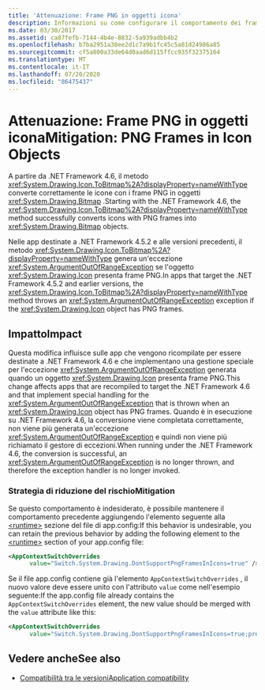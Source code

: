 ```yaml
---
title: 'Attenuazione: Frame PNG in oggetti icona'
description: Informazioni su come configurare il comportamento dei frame PNG negli oggetti Icon se il nuovo comportamento incluso in .NET Framework 4,6 e versioni successive è indesiderato.
ms.date: 03/30/2017
ms.assetid: ca87fefb-7144-4b4e-8832-5a939adbb4b2
ms.openlocfilehash: b7ba2951a38ee2d1c7a9b1fc45c5a81d24986a85
ms.sourcegitcommit: cf5a800a33de64d0aad6d115ffcc935f32375164
ms.translationtype: MT
ms.contentlocale: it-IT
ms.lasthandoff: 07/20/2020
ms.locfileid: "86475437"
---
```

# <a name="mitigation-png-frames-in-icon-objects"></a><span data-ttu-id="f234e-103">Attenuazione: Frame PNG in oggetti icona</span><span class="sxs-lookup"><span data-stu-id="f234e-103">Mitigation: PNG Frames in Icon Objects</span></span>
<span data-ttu-id="f234e-104">A partire da .NET Framework 4.6, il metodo <xref:System.Drawing.Icon.ToBitmap%2A?displayProperty=nameWithType> converte correttamente le icone con i frame PNG in oggetti <xref:System.Drawing.Bitmap> .</span><span class="sxs-lookup"><span data-stu-id="f234e-104">Starting with the .NET Framework 4.6, the <xref:System.Drawing.Icon.ToBitmap%2A?displayProperty=nameWithType> method successfully converts icons with PNG frames into <xref:System.Drawing.Bitmap> objects.</span></span>  
  
 <span data-ttu-id="f234e-105">Nelle app destinate a .NET Framework 4.5.2 e alle versioni precedenti, il metodo <xref:System.Drawing.Icon.ToBitmap%2A?displayProperty=nameWithType> genera un'eccezione <xref:System.ArgumentOutOfRangeException> se l'oggetto <xref:System.Drawing.Icon> presenta frame PNG.</span><span class="sxs-lookup"><span data-stu-id="f234e-105">In apps that target the .NET Framework 4.5.2 and earlier versions, the <xref:System.Drawing.Icon.ToBitmap%2A?displayProperty=nameWithType> method throws an <xref:System.ArgumentOutOfRangeException> exception if the <xref:System.Drawing.Icon> object has PNG frames.</span></span>  
  
## <a name="impact"></a><span data-ttu-id="f234e-106">Impatto</span><span class="sxs-lookup"><span data-stu-id="f234e-106">Impact</span></span>  
 <span data-ttu-id="f234e-107">Questa modifica influisce sulle app che vengono ricompilate per essere destinate a .NET Framework 4.6 e che implementano una gestione speciale per l'eccezione <xref:System.ArgumentOutOfRangeException> generata quando un oggetto <xref:System.Drawing.Icon> presenta frame PNG.</span><span class="sxs-lookup"><span data-stu-id="f234e-107">This change affects apps that are recompiled to target the .NET Framework 4.6 and that implement special handling for the <xref:System.ArgumentOutOfRangeException> that is thrown when an <xref:System.Drawing.Icon> object has PNG frames.</span></span> <span data-ttu-id="f234e-108">Quando è in esecuzione su .NET Framework 4.6, la conversione viene completata correttamente, non viene più generata un'eccezione <xref:System.ArgumentOutOfRangeException> e quindi non viene più richiamato il gestore di eccezioni.</span><span class="sxs-lookup"><span data-stu-id="f234e-108">When running under the .NET Framework 4.6, the conversion is successful, an <xref:System.ArgumentOutOfRangeException> is no longer thrown, and therefore the exception handler is no longer invoked.</span></span>  
  
### <a name="mitigation"></a><span data-ttu-id="f234e-109">Strategia di riduzione del rischio</span><span class="sxs-lookup"><span data-stu-id="f234e-109">Mitigation</span></span>  
 <span data-ttu-id="f234e-110">Se questo comportamento è indesiderato, è possibile mantenere il comportamento precedente aggiungendo l'elemento seguente alla [\<runtime>](../configure-apps/file-schema/runtime/runtime-element.md) sezione del file di app.config:</span><span class="sxs-lookup"><span data-stu-id="f234e-110">If this behavior is undesirable, you can retain the previous behavior by adding the following element to the [\<runtime>](../configure-apps/file-schema/runtime/runtime-element.md) section of your app.config file:</span></span>  
  
```xml  
<AppContextSwitchOverrides
      value="Switch.System.Drawing.DontSupportPngFramesInIcons=true" />  
```  
  
 <span data-ttu-id="f234e-111">Se il file app.config contiene già l'elemento `AppContextSwitchOverrides` , il nuovo valore deve essere unito con l'attributo `value` come nell'esempio seguente:</span><span class="sxs-lookup"><span data-stu-id="f234e-111">If the app.config file already contains the `AppContextSwitchOverrides` element, the new value should be merged with the `value` attribute like this:</span></span>  
  
```xml  
<AppContextSwitchOverrides
      value="Switch.System.Drawing.DontSupportPngFramesInIcons=true;previous key=previous-value" />
```
  
## <a name="see-also"></a><span data-ttu-id="f234e-112">Vedere anche</span><span class="sxs-lookup"><span data-stu-id="f234e-112">See also</span></span>

- [<span data-ttu-id="f234e-113">Compatibilità tra le versioni</span><span class="sxs-lookup"><span data-stu-id="f234e-113">Application compatibility</span></span>](application-compatibility.md)
